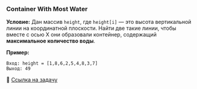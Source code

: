 ### **Container With Most Water**

**Условие:**
Дан массив `height`, где `height[i]` — это высота вертикальной линии на координатной плоскости. Найти две такие линии, чтобы вместе с осью X они образовали контейнер, содержащий **максимальное количество воды**.

**Пример:**

```
Вход: height = [1,8,6,2,5,4,8,3,7]  
Выход: 49
```

📎 [Ссылка на задачу](https://leetcode.com/problems/container-with-most-water/)

